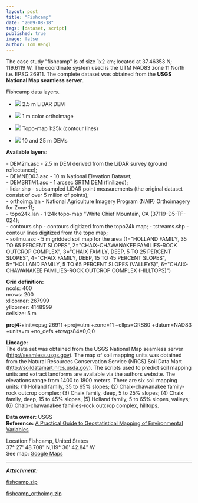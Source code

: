 ```yaml
---
layout: post
title: "Fishcamp"
date: "2009-08-18"
tags: [dataset, script]
published: true
image: false
author: Tom Hengl
---
```


The case study "fishcamp" is of size 1x2 km; located at 37.46353 N; 119.6119 W. The coordinate system used is the UTM NAD83 zone 11 North i.e. EPSG:26911. The complete dataset was obtained from the **USGS National Map seamless server**.


Fishcamp data layers.  
- ![]({{site.baseurl}}/uploads/img/data/data_fishcamp_lidar.jpg)     2.5 m LiDAR DEM
    
- ![]({{site.baseurl}}/uploads/img/data/data_fishcamp_orthoimg.jpg)  1 m color orthoimage
    
- ![]({{site.baseurl}}/uploads/img/data/data_fishcamp_topomap.jpg)   Topo-map 1:25k (contour lines)
    
- ![]({{site.baseurl}}/uploads/img/data/data_fishcamp_DEM.jpg)       10 and 25 m DEMs
    

**Available layers:** 

\- DEM2m.asc - 2.5 m DEM derived from the LiDAR survey (ground reflectance);  
\- DEMNED03.asc - 10 m National Elevation Dataset;  
\- DEMSRTM1.asc - 1 arcsec SRTM DEM (finilized);  
\- lidar.shp - subsampled LiDAR point measurements (the original dataset consist of over 5 milion of points);  
\- orthoimg.lan - National Agriculture Imagery Program (NAIP) Orthoimagery for Zone 11;  
\- topo24k.lan - 1:24k topo-map "White Chief Mountain, CA (37119-D5-TF-024);  
\- contours.shp - contours digitized from the topo24k map; - tstreams.shp - contour lines digitized from the topo map;  
\- soilmu.asc - 5 m gridded soil map for the area (1="HOLLAND FAMILY, 35 TO 65 PERCENT SLOPES", 2="CHAIX-CHAWANAKEE FAMILIES-ROCK OUTCROP COMPLEX", 3="CHAIX FAMILY, DEEP, 5 TO 25 PERCENT SLOPES", 4="CHAIX FAMILY, DEEP, 15 TO 45 PERCENT SLOPES", 5="HOLLAND FAMILY, 5 TO 65 PERCENT SLOPES (VALLEYS)", 6="CHAIX-CHAWANAKEE FAMILIES-ROCK OUTCROP COMPLEX (HILLTOPS)")

**Grid definition:**  
ncols: 400  
nrows: 200  
xllcorner: 267999  
yllcorner: 4148999  
cellsize: 5 m

**proj4:**+init=epsg:26911 +proj=utm +zone=11 +ellps=GRS80 +datum=NAD83 +units=m +no\_defs +towgs84=0,0,0

**Lineage:**  
The data set was obtained from the USGS National Map seamless server (http://seamless.usgs.gov). The map of soil mapping units was obtained from the Natural Resources Conservation Service (NRCS) Soil Data Mart (http://soildatamart.nrcs.usda.gov). The scripts used to predict soil mapping units and extract landforms are available via the authors website. The elevations range from 1400 to 1800 meters. There are six soil mapping units: (1) Holland family, 35 to 65% slopes; (2) Chaix-chawanakee family-rock outcrop complex; (3) Chaix family, deep, 5 to 25% slopes; (4) Chaix family, deep, 15 to 45% slopes, (5) Holland family, 5 to 65% slopes, valleys; (6) Chaix-chawanakee families-rock outcrop complex, hilltops.

**Data owner:** USGS  
**Reference:** [A Practical Guide to Geostatistical Mapping of Environmental Variables](https://publications.jrc.ec.europa.eu/repository/handle/JRC38153)  

Location:Fishcamp, United States  
37° 27' 48.708" N,119° 36' 42.84" W  
See map: [Google Maps](http://maps.google.com/?q=37.463530+-119.611900+%2C+us)

* * *

**_Attachment:_**

[fishcamp.zip]({{site.baseurl}}/uploads/datasets/fishcamp.zip)

[fishcamp_orthoimg.zip]({{site.baseurl}}/uploads/datasets/fishcamp_orthoimg.zip)
